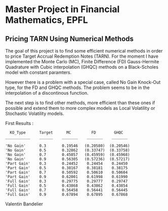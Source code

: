 # Master Project in Financial Mathematics, EPFL
## Pricing TARN Using Numerical Methods
The goal of this project is to find some efficient numerical methods in order to price Target Accrual Redemption Notes (TARN).
For the moment I have implemented the Monte Carlo (MC), Finite Difference (FD) Gauss-Hermite Quadrature with Cubic interpolation (GHQC) methods on a Black-Scholes model with constant paramters.

However there is a problem with a special case, called No Gain Knock-Out type, for the FD and GHQC methods. The problem seems to be in the interpolation of a discontinous function.

The next step is to find other methods, more efficient than these ones if possible and extend them to more complex models as Local Volatility or Stochastic Volatility models.

First Results :

      KO_Type      Target      MC         FD        GHQC  
    ___________    ______    _______    _______    _______

    'No Gain'      0.3       0.19546   (0.20580)  (0.20546)
    'No Gain'      0.5       0.32862   (0.33747)  (0.33758)
    'No Gain'      0.7       0.45057   (0.45959)  (0.45968)
    'No Gain'      0.9       0.56305   (0.57236)  (0.57217)
    'Part Gain'    0.3       0.24452    0.24454    0.24450
    'Part Gain'    0.5       0.38167    0.38181    0.38175
    'Part Gain'    0.7       0.50592    0.50610    0.50604
    'Part Gain'    0.9       0.62001    0.61998    0.61990
    'Full Gain'    0.3       0.29775    0.29777    0.29747
    'Full Gain'    0.5       0.43868    0.43862    0.43854
    'Full Gain'    0.7       0.56458    0.56441    0.56445
    'Full Gain'    0.9       0.67894    0.67895    0.67868

Valentin Bandelier
